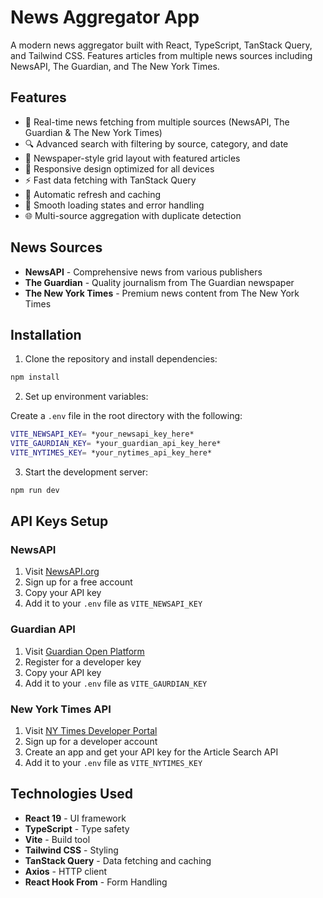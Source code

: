 # News Aggregator App

A modern news aggregator built with React, TypeScript, TanStack Query, and Tailwind CSS. Features articles from multiple news sources including NewsAPI, The Guardian, and The New York Times.

## Features

- 📰 Real-time news fetching from multiple sources (NewsAPI, The Guardian & The New York Times)
- 🔍 Advanced search with filtering by source, category, and date
- 🎨 Newspaper-style grid layout with featured articles
- 📱 Responsive design optimized for all devices
- ⚡ Fast data fetching with TanStack Query
- 🔄 Automatic refresh and caching
- 💫 Smooth loading states and error handling
- 🌐 Multi-source aggregation with duplicate detection

## News Sources

- **NewsAPI** - Comprehensive news from various publishers
- **The Guardian** - Quality journalism from The Guardian newspaper
- **The New York Times** - Premium news content from The New York Times

## Installation

1. Clone the repository and install dependencies:

```bash
npm install
```

2. Set up environment variables:

Create a `.env` file in the root directory with the following:

```bash
VITE_NEWSAPI_KEY= *your_newsapi_key_here*
VITE_GAURDIAN_KEY= *your_guardian_api_key_here*
VITE_NYTIMES_KEY= *your_nytimes_api_key_here*
```

3. Start the development server:

```bash
npm run dev
```

## API Keys Setup

### NewsAPI

1. Visit [NewsAPI.org](https://newsapi.org/)
2. Sign up for a free account
3. Copy your API key
4. Add it to your `.env` file as `VITE_NEWSAPI_KEY`

### Guardian API

1. Visit [Guardian Open Platform](https://open-platform.theguardian.com/access/)
2. Register for a developer key
3. Copy your API key
4. Add it to your `.env` file as `VITE_GAURDIAN_KEY`

### New York Times API

1. Visit [NY Times Developer Portal](https://developer.nytimes.com/apis)
2. Sign up for a developer account
3. Create an app and get your API key for the Article Search API
4. Add it to your `.env` file as `VITE_NYTIMES_KEY`

## Technologies Used

- **React 19** - UI framework
- **TypeScript** - Type safety
- **Vite** - Build tool
- **Tailwind CSS** - Styling
- **TanStack Query** - Data fetching and caching
- **Axios** - HTTP client
- **React Hook From** - Form Handling
